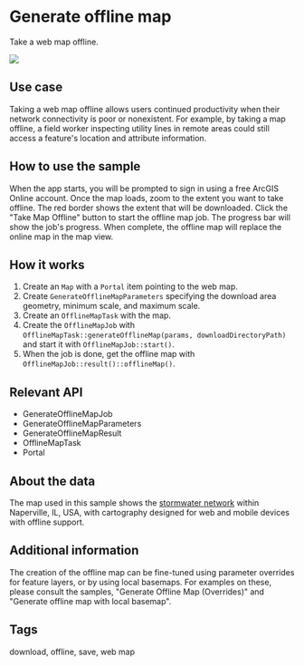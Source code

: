 # Generate offline map

Take a web map offline.

![](screenshot.png)

## Use case

Taking a web map offline allows users continued productivity when their network connectivity is poor or nonexistent. For example, by taking a map offline, a field worker inspecting utility lines in remote areas could still access a feature's location and attribute information.

## How to use the sample

When the app starts, you will be prompted to sign in using a free ArcGIS Online account. Once the map loads, zoom to the extent you want to take offline. The red border shows the extent that will be downloaded. Click the "Take Map Offline" button to start the offline map job. The progress bar will show the job's progress. When complete, the offline map will replace the online map in the map view.

## How it works

1. Create an `Map` with a `Portal` item pointing to the web map.
1. Create `GenerateOfflineMapParameters` specifying the download area geometry, minimum scale, and maximum scale.
1. Create an `OfflineMapTask` with the map.
1. Create the `OfflineMapJob` with `OfflineMapTask::generateOfflineMap(params, downloadDirectoryPath)` and start it with `OfflineMapJob::start()`.
1. When the job is done, get the offline map with `OfflineMapJob::result()::offlineMap()`.

## Relevant API

* GenerateOfflineMapJob
* GenerateOfflineMapParameters
* GenerateOfflineMapResult
* OfflineMapTask
* Portal

## About the data

The map used in this sample shows the [stormwater network](https://arcgisruntime.maps.arcgis.com/home/item.html?id=acc027394bc84c2fb04d1ed317aac674) within Naperville, IL, USA, with cartography designed for web and mobile devices with offline support.

## Additional information

The creation of the offline map can be fine-tuned using parameter overrides for feature layers, or by using local basemaps. For examples on these, please consult the samples, "Generate Offline Map (Overrides)" and "Generate offline map with local basemap".

## Tags

download, offline, save, web map
